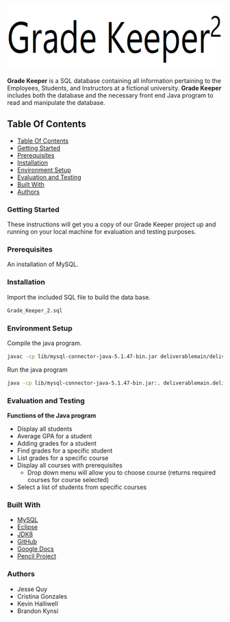 <p align="center">
<img width="600" height="150" src="png_files/Grade_Keeper2.png" title="Grade_Keeper_2">
</p>

**Grade Keeper** is a SQL database containing all information pertaining to the Employees, Students, and Instructors
at a fictional university. **Grade Keeper** includes both the database and the necessary front end Java program to read 
and manipulate the database.

## Table Of Contents
- [Table Of Contents](#table-of-contents)
- [Getting Started](#getting-started)
- [Prerequisites](#prerequisites)
- [Installation](#installation)
- [Environment Setup](#environment-setup)
- [Evaluation and Testing](#evaluation-and-testing)
- [Built With](#built-with)
- [Authors](#authors)

### Getting Started

These instructions will get you a copy of our Grade Keeper project up and running on your local machine for evaluation
and testing purposes. 

### Prerequisites

An installation of MySQL.

### Installation

Import the included SQL file to build the data base.

```bash
Grade_Keeper_2.sql

```

### Environment Setup

Compile the java program.

```bash
javac -cp lib/mysql-connector-java-5.1.47-bin.jar deliverablemain/deliverableMain.java gui/HomePage.java gui/DataPage.java gui/SubmitNewGrade.java gui/ViewCourseEnrollmentList.java gui/ViewFindCourseGrade.java gui/ViewFindStudentGPA.java gui/ViewFindStudentGrades.java gui/ViewPrequisites.java
```

Run the java program
```bash
java -cp lib/mysql-connector-java-5.1.47-bin.jar:. deliverablemain.deliverableMain "mysql://localhost:3306/Grade_Keeper_2?" 'YOURDBUSERNAME' 'YOURDBPASSWORD' org.mysql.jdbc.Driver
```

### Evaluation and Testing

**Functions of the Java program**

* Display all students
* Average GPA for a student
* Adding grades for a student
* Find grades for a specific student
* List grades for a specific course
* Display all courses with prerequisites
  - Drop down menu will allow you to choose course (returns required courses for course selected)
* Select a list of students from specific courses

### Built With

* [MySQL](https://mysql.com)
* [Eclipse](https://www.eclipse.org/ide/)
* [JDK8](https://www.oracle.com/technetwork/java/javase/overview/index.html)
* [GitHub](https://github.com)
* [Google Docs](https://www.google.com/docs/about/)
* [Pencil Project](https://pencil.evolvus.vn)

### Authors

* Jesse Quy
* Cristina Gonzales
* Kevin Halliwell
* Brandon Kynsi
